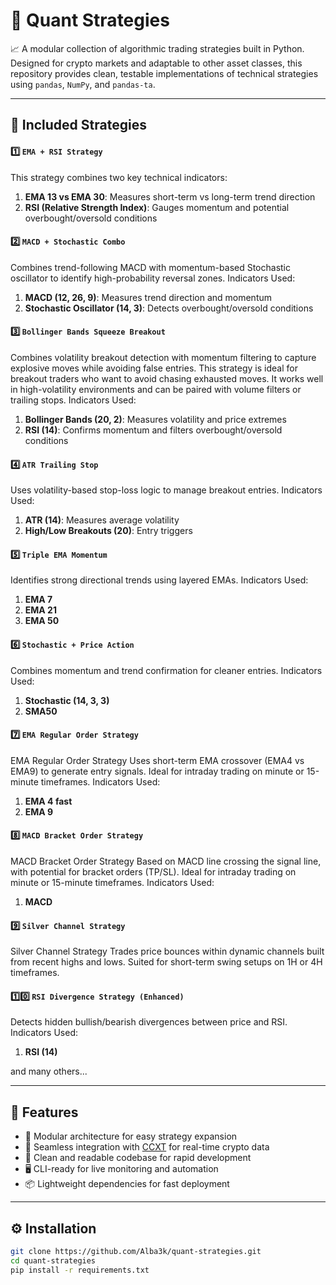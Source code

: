 # :bank: Quant Strategies

📈 A modular collection of algorithmic trading strategies built in Python.<br> 
Designed for crypto markets and adaptable to other asset classes, this repository provides clean, testable implementations of technical strategies using `pandas`, `NumPy`, and `pandas-ta`.

---

## 🚀 Included Strategies

#### :one: `EMA + RSI Strategy`

This strategy combines two key technical indicators:

1. **EMA 13 vs EMA 30**: Measures short-term vs long-term trend direction
2. **RSI (Relative Strength Index)**: Gauges momentum and potential overbought/oversold conditions

#### :two: `MACD + Stochastic Combo`

Combines trend-following MACD with momentum-based Stochastic oscillator to identify high-probability reversal zones. Indicators Used:

1. **MACD (12, 26, 9)**: Measures trend direction and momentum
2. **Stochastic Oscillator (14, 3)**: Detects overbought/oversold conditions

#### :three: `Bollinger Bands Squeeze Breakout`

Combines volatility breakout detection with momentum filtering to capture explosive moves while avoiding false entries. 
This strategy is ideal for breakout traders who want to avoid chasing exhausted moves. 
It works well in high-volatility environments and can be paired with volume filters or trailing stops.
Indicators Used:

1. **Bollinger Bands (20, 2)**: Measures volatility and price extremes
2. **RSI (14)**: Confirms momentum and filters overbought/oversold conditions

#### :four: `ATR Trailing Stop`

Uses volatility-based stop-loss logic to manage breakout entries. Indicators Used:

1. **ATR (14)**: Measures average volatility
2. **High/Low Breakouts (20)**: Entry triggers

#### :five: `Triple EMA Momentum`

Identifies strong directional trends using layered EMAs. Indicators Used:

1. **EMA 7**
2. **EMA 21**
3. **EMA 50**
	
#### :six: `Stochastic + Price Action`	

Combines momentum and trend confirmation for cleaner entries. Indicators Used:

1. **Stochastic (14, 3, 3)**
2. **SMA50**

#### :seven: `EMA Regular Order Strategy`

EMA Regular Order Strategy Uses short-term EMA crossover (EMA4 vs EMA9) to generate entry signals. 
Ideal for intraday trading on minute or 15-minute timeframes. Indicators Used:

1. **EMA 4 fast**
2. **EMA 9**

#### :eight: `MACD Bracket Order Strategy`

MACD Bracket Order Strategy Based on MACD line crossing the signal line, with potential for bracket orders (TP/SL).
Ideal for intraday trading on minute or 15-minute timeframes. Indicators Used:

1. **MACD**

#### :nine: `Silver Channel Strategy`

Silver Channel Strategy Trades price bounces within dynamic channels built from recent highs and lows.
Suited for short-term swing setups on 1H or 4H timeframes.

#### :one::zero: `RSI Divergence Strategy (Enhanced)`

Detects hidden bullish/bearish divergences between price and RSI. Indicators Used:

1. **RSI (14)**

and many others...

---

## 🧩 Features

- 🧱 Modular architecture for easy strategy expansion
- 🔌 Seamless integration with [CCXT](https://github.com/ccxt/ccxt) for real-time crypto data
- 🧼 Clean and readable codebase for rapid development
- 🖥️ CLI-ready for live monitoring and automation
- 📦 Lightweight dependencies for fast deployment

---

## ⚙️ Installation

```bash
git clone https://github.com/Alba3k/quant-strategies.git
cd quant-strategies
pip install -r requirements.txt
